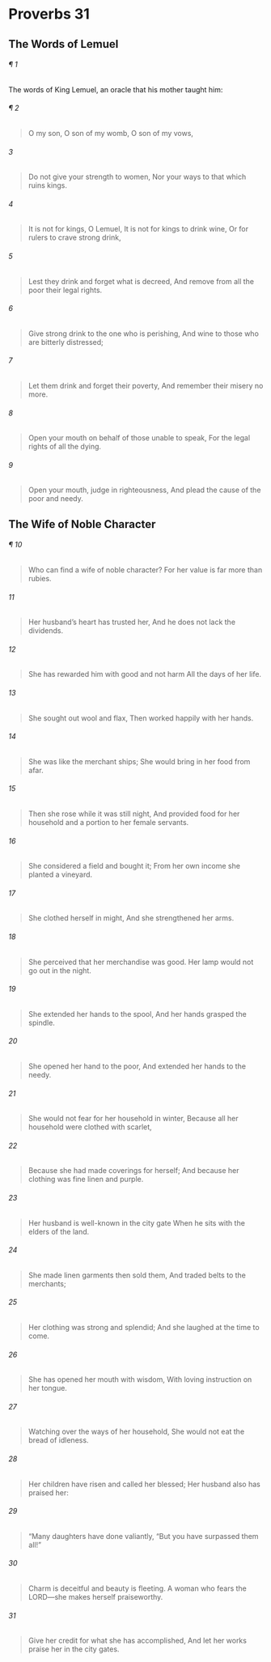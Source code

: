 # Proverbs 31
## The Words of Lemuel
###### ¶ 1
The words of King Lemuel, an oracle that his mother taught him:
###### ¶ 2
> O my son, O son of my womb,
> O son of my vows,
###### 3
> Do not give your strength to women,
> Nor your ways to that which ruins kings.
###### 4
> It is not for kings, O Lemuel,
> It is not for kings to drink wine,
> Or for rulers to crave strong drink,
###### 5
> Lest they drink and forget what is decreed,
> And remove from all the poor their legal rights.
###### 6
> Give strong drink to the one who is perishing,
> And wine to those who are bitterly distressed;
###### 7
> Let them drink and forget their poverty,
> And remember their misery no more.
###### 8
> Open your mouth on behalf of those unable to speak,
> For the legal rights of all the dying.
###### 9
> Open your mouth, judge in righteousness,
> And plead the cause of the poor and needy.
## The Wife of Noble Character
###### ¶ 10
> Who can find a wife of noble character?
> For her value is far more than rubies.
###### 11
> Her husband’s heart has trusted her,
> And he does not lack the dividends.
###### 12
> She has rewarded him with good and not harm
> All the days of her life.
###### 13
> She sought out wool and flax,
> Then worked happily with her hands.
###### 14
> She was like the merchant ships;
> She would bring in her food from afar.
###### 15
> Then she rose while it was still night,
> And provided food for her household and a portion to her female servants.
###### 16
> She considered a field and bought it;
> From her own income she planted a vineyard.
###### 17
> She clothed herself in might,
> And she strengthened her arms.
###### 18
> She perceived that her merchandise was good.
> Her lamp would not go out in the night.
###### 19
> She extended her hands to the spool,
> And her hands grasped the spindle.
###### 20
> She opened her hand to the poor,
> And extended her hands to the needy.
###### 21
> She would not fear for her household in winter,
> Because all her household were clothed with scarlet,
###### 22
> Because she had made coverings for herself;
> And because her clothing was fine linen and purple.
###### 23
> Her husband is well-known in the city gate
> When he sits with the elders of the land.
###### 24
> She made linen garments then sold them,
> And traded belts to the merchants;
###### 25
> Her clothing was strong and splendid;
> And she laughed at the time to come.
###### 26
> She has opened her mouth with wisdom,
> With loving instruction on her tongue.
###### 27
> Watching over the ways of her household,
> She would not eat the bread of idleness.
###### 28
> Her children have risen and called her blessed;
> Her husband also has praised her:
###### 29
> “Many daughters have done valiantly,
> “But you have surpassed them all!”
###### 30
> Charm is deceitful and beauty is fleeting.
> A woman who fears the LORD—she makes herself praiseworthy.
###### 31
> Give her credit for what she has accomplished,
> And let her works praise her in the city gates.
